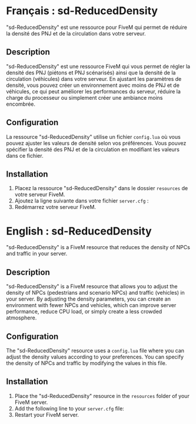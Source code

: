 # Français : sd-ReducedDensity

"sd-ReducedDensity" est une ressource pour FiveM qui permet de réduire la densité des PNJ et de la circulation dans votre serveur.

## Description

"sd-ReducedDensity" est une ressource FiveM qui vous permet de régler la densité des PNJ (piétons et PNJ scénarisés) ainsi que la densité de la circulation (véhicules) dans votre serveur. En ajustant les paramètres de densité, vous pouvez créer un environnement avec moins de PNJ et de véhicules, ce qui peut améliorer les performances du serveur, réduire la charge du processeur ou simplement créer une ambiance moins encombrée.

## Configuration

La ressource "sd-ReducedDensity" utilise un fichier `config.lua` où vous pouvez ajuster les valeurs de densité selon vos préférences. Vous pouvez spécifier la densité des PNJ et de la circulation en modifiant les valeurs dans ce fichier.

## Installation

1. Placez la ressource "sd-ReducedDensity" dans le dossier `resources` de votre serveur FiveM.
2. Ajoutez la ligne suivante dans votre fichier `server.cfg` :
3. Redémarrez votre serveur FiveM.


# English : sd-ReducedDensity

"sd-ReducedDensity" is a FiveM resource that reduces the density of NPCs and traffic in your server.

## Description

"sd-ReducedDensity" is a FiveM resource that allows you to adjust the density of NPCs (pedestrians and scenario NPCs) and traffic (vehicles) in your server. By adjusting the density parameters, you can create an environment with fewer NPCs and vehicles, which can improve server performance, reduce CPU load, or simply create a less crowded atmosphere.

## Configuration

The "sd-ReducedDensity" resource uses a `config.lua` file where you can adjust the density values according to your preferences. You can specify the density of NPCs and traffic by modifying the values in this file.

## Installation

1. Place the "sd-ReducedDensity" resource in the `resources` folder of your FiveM server.
2. Add the following line to your `server.cfg` file:
3. Restart your FiveM server.
